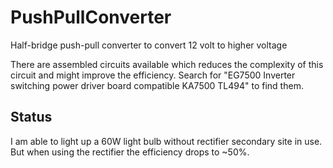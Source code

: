 PushPullConverter
=================

Half-bridge push-pull converter to convert 12 volt to higher voltage

There are assembled circuits available which reduces the complexity of this circuit and
might improve the efficiency.
Search for "EG7500 Inverter switching power driver board compatible KA7500 TL494" to find them.

Status
------
I am able to light up a 60W light bulb without rectifier secondary site in use.
But when using the rectifier the efficiency drops to ~50%.
